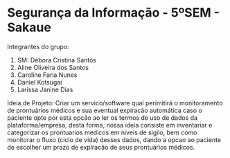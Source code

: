 # Segurança da Informação - 5ºSEM - Sakaue
Integrantes do grupo:
1. SM: Débora Cristina Santos
2. Aline Oliveira dos Santos
3. Caroline Faria Nunes
4. Daniel Kotsugai
5. Larissa Janine Dias

Ideia de Projeto: Criar um servico/software qual perimitirá o monitoramento de prontuários médicos e sua eventual expiracão automática caso o paciente opte por esta opcão ao ler os termos de uso de dados da plataforma/empresa, desta forma, nossa ideia consiste em inventariar e categorizar os prontuarios medicos em niveis de sigilo, bem como monitorar o fluxo (ciclo de vida) desses dados, dando a opcao ao paciente de escolher um prazo de expiracão de seus prontuarios médicos.
